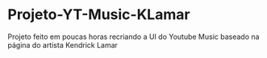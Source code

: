 # Projeto-YT-Music-KLamar
Projeto feito em poucas horas recriando a UI do Youtube Music baseado na página do artista Kendrick Lamar
